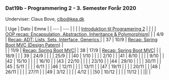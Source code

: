 ### Dat19b - Programmering 2 - 3. Semester Forår 2020
Underviser: Claus Bove, clbo@kea.dk


| Uge | Dato | Emne | 
| --- | --- |
| | | [Introduktion til Programering 2](w35_intro.md) | 
| | | [OOP recap: Encapsulation, Abstraction, Inheritance & Polymorphism](w36_recap_oop.md)|
|     	| 4/9 	| [Recap: ADT: Lists, Sets, Interface, Generics ](w36_recap_adt_datastr_interf_gen.md)| 
| 37  	| 10/9 	| [Recap: Spring Boot MVC (Design Patern)](w37_recap_mvc_dp.md) |  
|	| 11/9 	| [Recap: Spring Boot MVC](w37_recap_mvc.md)|
| 38 	| 17/9 	| [Recap: Spring Boot MVC](w38_recap_mvc.md)|
|  	| 18/9 	| | 
| 39 	| 24/9 	| |
|  	| 25/9 	| |
|40  	| 1/10 	| |
|  	| 2/10 	| | 
|41  	| 8/10 	| |
|  	| 9/10 	| | 
|42  	| 15/10 | |
|  	| 16/10 | |
|43	| 22/10	|	|
|	| 23/10	|	|
|44	| 29/10	|	|
|	| 30/11	|	|
|45	| 5/11	|	|
|	| 6/11	|	|
|46	| 12/11	|	|
| 	| 13/11	|	|
|47	| 19/11	|	|
|	| 20/11	|	|
|48	| 26/11 | 	|
| 	| 27/11	|	|
|49	| 3/12 	| 	|
| 	| 4/12	|	|
|50	| 10/12 | 	|
| 	| 11/12	|	|
||| 	|



<script>  

var dates = [
	{week:35, date: 28/8},
	{week:36, date:	3/9 },
	{week: - ,  date:	4/9 },
	{week:37, date:	10/9 },
	{week: -	, date:11/9 	},
	{week:38, date:	17/9 	},
	{week: , date:	18/9 	 },
	{week:39, date:	24/9 	 },
	{week:  ,date:	25/9 	 },
	{week:40, date:	1/10 	 },
	{week: , date:	2/10 	 },
	{week:41, date:	8/10 	 },
	{week: , date:	9/10 	 },
	{week:42, date:	15/10 	 },
	{week: , date:	16/10 	 },
	{week:43, date:	22/10 	 },
	{week: , date:	23/10 	 },
	{week:44, date:	29/10 	 },
	{week:  ,date:	30/11 	 },
	{week:45, date:	5/11 	 },
	{week:  ,date:	6/11 	 },
	{week:46, date:	12/11 	 },
	{week:  ,date:	13/11 	 },
	{week:47, date:	19/11 	 },
	{week: , date:	20/11 	 },
	{week:48, date:	26/11 	 },
	{week:  ,date:	27/11 	 },
	{week:49, date:	3/12 	 },
	{week:  ,date:	4/12 	 },
	{week:50, date:	10/12 	 },
	{week:  ,date:	11/12 	 },
	{week:51, date:	17/12 	 }

]
var table = document.getElementsByTagName("table");  
console.log(table);
var tbody = document.getElementsByTagName("tbody")
console.log(tbody)
var rows = document.getElementsByTagName("tr");  
console.log(rows)
for(i = 1; i < rows.length; i++){  
  var tds = rows[i].getElementsByTagName("td"); 
  tds[0].innerHTML= dates[i-1].week;
  tds[1].innerHTML= dates[i-1].date;
}
</script>
